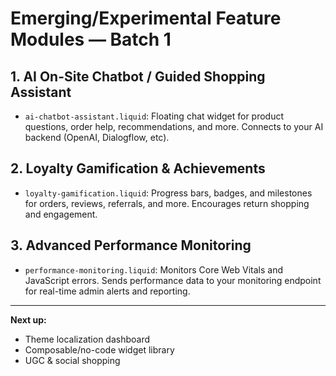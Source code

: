 # Emerging/Experimental Feature Modules — Batch 1

## 1. AI On-Site Chatbot / Guided Shopping Assistant
- `ai-chatbot-assistant.liquid`: Floating chat widget for product questions, order help, recommendations, and more. Connects to your AI backend (OpenAI, Dialogflow, etc).

## 2. Loyalty Gamification & Achievements
- `loyalty-gamification.liquid`: Progress bars, badges, and milestones for orders, reviews, referrals, and more. Encourages return shopping and engagement.

## 3. Advanced Performance Monitoring
- `performance-monitoring.liquid`: Monitors Core Web Vitals and JavaScript errors. Sends performance data to your monitoring endpoint for real-time admin alerts and reporting.

---

**Next up:**
- Theme localization dashboard
- Composable/no-code widget library
- UGC & social shopping